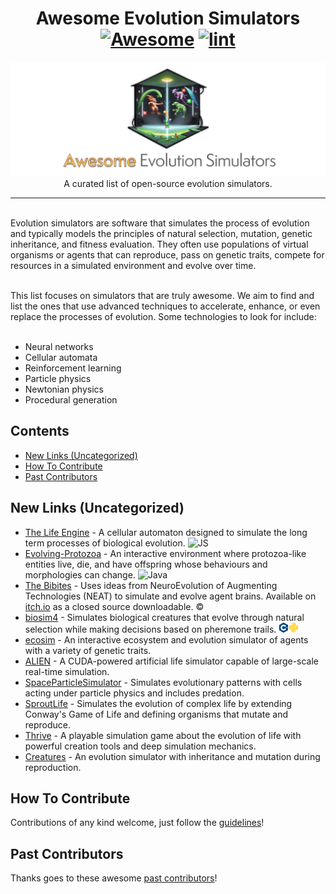<div align="center">

<!--lint ignore no-dead-urls-->
# Awesome Evolution Simulators [![Awesome](https://awesome.re/badge.svg)](https://awesome.re) [![lint](https://github.com/dietrich-stein/awesome-evolution-simulators/actions/workflows/lint.yaml/badge.svg)](https://github.com/dietrich-stein/awesome-evolution-simulators/actions/workflows/lint.yaml)
<img width="900" src="aes-logo.png" alt="logo"/><br />
A curated list of open-source evolution simulators.
</div>

---

<br/>
Evolution simulators are software that simulates the process of evolution and typically models the principles of natural selection, mutation, genetic inheritance, and fitness evaluation. They often use populations of virtual organisms or agents that can reproduce, pass on genetic traits, compete for resources in a simulated environment and evolve over time.<br /><br />

This list focuses on simulators that are truly awesome. We aim to find and list the ones that use advanced techniques to accelerate, enhance, or even replace the processes of evolution. Some technologies to look for include:<br /><br />

- Neural networks
- Cellular automata
- Reinforcement learning
- Particle physics
- Newtonian physics
- Procedural generation

## Contents

- [New Links (Uncategorized)](#new-links-uncategorized)
- [How To Contribute](#how-to-contribute)
- [Past Contributors](#past-contributors)

## New Links (Uncategorized)

- [The Life Engine](https://github.com/MaxRobinsonTheGreat/LifeEngine) - A cellular automaton designed to simulate the long term processes of biological evolution. <img src="https://github.com/pheralb/svgl/blob/main/static/library/javascript.svg" alt="JS" width="16">
- [Evolving-Protozoa](https://github.com/DylanCope/Evolving-Protozoa) - An interactive environment where protozoa-like entities live, die, and have offspring whose behaviours and morphologies can change. <img src="https://github.com/pheralb/svgl/blob/main/static/library/java.svg" alt="Java" width="16">
- [The Bibites](https://github.com/TheBibites/Bibites_Shared_Content) - Uses ideas from NeuroEvolution of Augmenting Technologies (NEAT) to simulate and evolve agent brains. Available on [itch.io](https://thebibites.itch.io/the-bibites) as a closed source downloadable. ©️
- [biosim4](https://github.com/davidrmiller/biosim4) - Simulates biological creatures that evolve through natural selection while making decisions based on pheremone trails. <img src="https://github.com/devicons/devicon/blob/master/icons/cplusplus/cplusplus-plain.svg" alt="C++" width="16"><img src="https://github.com/devicons/devicon/blob/master/icons/python/python-plain.svg" alt="C++" width="16">
- [ecosim](https://github.com/connor-brooks/ecosim) - An interactive ecosystem and evolution simulator of agents with a variety of genetic traits.
- [ALIEN](https://github.com/chrxh/alien) - A CUDA-powered artificial life simulator capable of large-scale real-time simulation.
- [SpaceParticleSimulator](https://github.com/Baanista/SpaceParticleSimulator) - Simulates evolutionary patterns with cells acting under particle physics and includes predation.
- [SproutLife](https://github.com/ShprAlex/SproutLife) - Simulates the evolution of complex life by extending Conway's Game of Life and defining organisms that mutate and reproduce.
- [Thrive](https://github.com/Revolutionary-Games/Thrive) - A playable simulation game about the evolution of life with powerful creation tools and deep simulation mechanics.
- [Creatures](https://github.com/thopit/Creatures) - An evolution simulator with inheritance and mutation during reproduction.

## How To Contribute

Contributions of any kind welcome, just follow the [guidelines](contributing.md)!

## Past Contributors

Thanks goes to these awesome [past contributors](https://github.com/dietrich-stein/awesome-evolution-simulators/graphs/contributors)!
